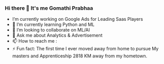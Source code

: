 ### Hi there 👋 It's me Gomathi Prabhaa

* I’m currently working on Google Ads for Leading Saas Players
* 🌱 I’m currently learning Python and ML
* 👯 I’m looking to collaborate on ML/AI
* 💬 Ask me about Analytics & Advertisement
* 📫 How to reach me : 
* ⚡ Fun fact: The first time I ever moved away from home to pursue My masters and Apprenticeship 2818 KM away from my hometown.
<!--
**GomathiPrabhaa/GomathiPrabhaa** is a ✨ _special_ ✨ repository because its `README.md` (this file) appears on your GitHub profile.

Here are some ideas to get you started:

- 🔭 I’m currently working on ...
- 🌱 I’m currently learning ...
- 👯 I’m looking to collaborate on ...
- 🤔 I’m looking for help with ...
- 💬 Ask me about ...
- 📫 How to reach me: ...
- 😄 Pronouns: ...
- ⚡ Fun fact: ...
-->
